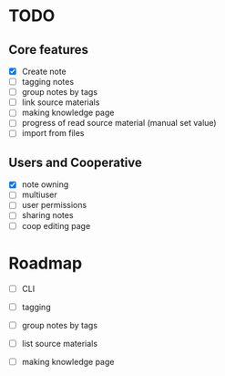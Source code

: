 # TODO

## Core features
- [x] Create note
- [ ] tagging notes
- [ ] group notes by tags
- [ ] link source materials
- [ ] making knowledge page
- [ ] progress of read source material (manual set value)
- [ ] import from files

## Users and Cooperative

- [x] note owning
- [ ] multiuser
- [ ] user permissions
- [ ] sharing notes
- [ ] coop editing page

# Roadmap

- [ ] CLI
- [ ] tagging
- [ ] group notes by tags
- [ ] list source materials
- [ ] making knowledge page

